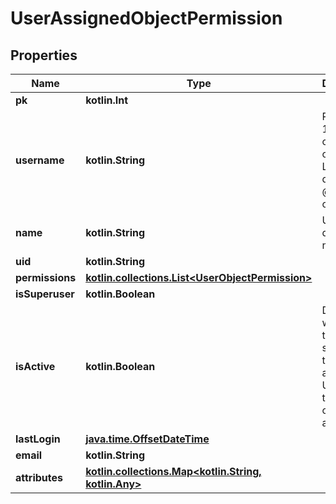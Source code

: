 
# UserAssignedObjectPermission

## Properties
Name | Type | Description | Notes
------------ | ------------- | ------------- | -------------
**pk** | **kotlin.Int** |  |  [readonly]
**username** | **kotlin.String** | Required. 150 characters or fewer. Letters, digits and @/./+/-/_ only. | 
**name** | **kotlin.String** | User&#39;s display name. | 
**uid** | **kotlin.String** |  |  [readonly]
**permissions** | [**kotlin.collections.List&lt;UserObjectPermission&gt;**](UserObjectPermission.md) |  | 
**isSuperuser** | **kotlin.Boolean** |  | 
**isActive** | **kotlin.Boolean** | Designates whether this user should be treated as active. Unselect this instead of deleting accounts. |  [optional]
**lastLogin** | [**java.time.OffsetDateTime**](java.time.OffsetDateTime.md) |  |  [optional]
**email** | **kotlin.String** |  |  [optional]
**attributes** | [**kotlin.collections.Map&lt;kotlin.String, kotlin.Any&gt;**](kotlin.Any.md) |  |  [optional]



